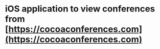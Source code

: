 
# iOS application to view conferences from [https://cocoaconferences.com](https://cocoaconferences.com)
